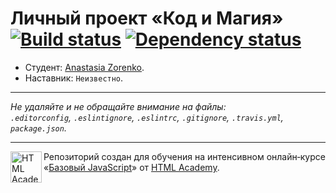 # Личный проект «Код и Магия» [![Build status][travis-image]][travis-url] [![Dependency status][dependency-image]][dependency-url]

* Студент: [Anastasia Zorenko](https://up.htmlacademy.ru/javascript/4/user/15523).
* Наставник: `Неизвестно`.

---

_Не удаляйте и не обращайте внимание на файлы:_<br>
_`.editorconfig`, `.eslintignore`, `.eslintrc`, `.gitignore`, `.travis.yml`, `package.json`._

---

<a href="https://htmlacademy.ru/intensive/javascript"><img align="left" width="50" height="50" title="HTML Academy" src="https://up.htmlacademy.ru/static/img/intensive/javascript/logo-for-github.svg"></a>

Репозиторий создан для обучения на интенсивном онлайн‑курсе «[Базовый JavaScript](https://htmlacademy.ru/intensive/javascript)» от [HTML Academy](https://htmlacademy.ru).

[travis-image]: https://travis-ci.org/htmlacademy-javascript/15523-code-and-magick.svg?branch=master
[travis-url]: https://travis-ci.org/htmlacademy-javascript/15523-code-and-magick
[dependency-image]: https://david-dm.org/htmlacademy-javascript/15523-code-and-magick.svg?style=flat-square
[dependency-url]: https://david-dm.org/htmlacademy-javascript/15523-code-and-magick
